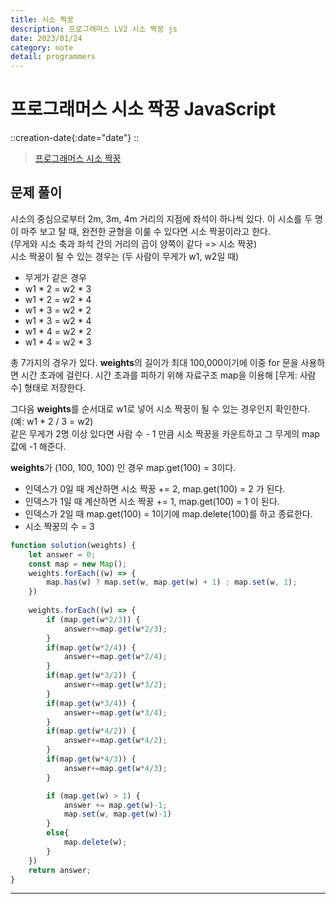 ```yaml
---
title: 시소 짝꿍
description: 프로그래머스 LV2 시소 짝꿍 js
date: 2023/01/24
category: note
detail: programmers
---
```


# 프로그래머스 시소 짝꿍 JavaScript
::creation-date{:date="date"}
::

> <a href="https://school.programmers.co.kr/learn/courses/30/lessons/152996#" target="_blank" class="font-bold">프로그래머스 시소 짝꿍</a>

## 문제 풀이
시소의 중심으로부터 2m, 3m, 4m 거리의 지점에 좌석이 하나씩 있다. 이 시소를 두 명이 마주 보고 탈 때, 완전한 균형을 이룰 수 있다면 시소 짝꿍이라고 한다.  
(무게와 시소 축과 좌석 간의 거리의 곱이 양쪽이 같다 => 시소 짝꿍)  
시소 짝꿍이 될 수 있는 경우는 (두 사람이 무게가 w1, w2일 때)
- 무게가 같은 경우  
- w1 * 2 = w2 * 3  
- w1 * 2 = w2 * 4  
- w1 * 3 = w2 * 2  
- w1 * 3 = w2 * 4  
- w1 * 4 = w2 * 2  
- w1 * 4 = w2 * 3  

총 7가지의 경우가 있다. **weights**의 길이가 최대 100,000이기에 이중 for 문을 사용하면 시간 초과에 걸린다. 시간 초과를 피하기 위해 자료구조 map을 이용해 \[무게: 사람 수] 형태로 저장한다.  

그다음 **weights**를 순서대로 w1로 넣어 시소 짝꿍이 될 수 있는 경우인지 확인한다. (예: w1 * 2 / 3 = w2)  
같은 무게가 2명 이상 있다면 사람 수 - 1 만큼 시소 짝꿍을 카운트하고 그 무게의 map 값에 -1 해준다.  

**weights**가 (100, 100, 100) 인 경우 map.get(100) = 3이다.  
- 인덱스가 0일 때 계산하면 시소 짝꿍 += 2, map.get(100) = 2 가 된다.  
- 인덱스가 1일 때 계산하면 시소 짝꿍 += 1, map.get(100) = 1 이 된다.  
- 인덱스가 2일 때 map.get(100) = 1이기에 map.delete(100)를 하고 종료한다.  
- 시소 짝꿍의 수 = 3 

```js [solution.js]
function solution(weights) {
    let answer = 0;
    const map = new Map();
    weights.forEach((w) => {
        map.has(w) ? map.set(w, map.get(w) + 1) : map.set(w, 1);
    })
    
    weights.forEach((w) => {
        if (map.get(w*2/3)) {
            answer+=map.get(w*2/3);
        }
        if(map.get(w*2/4)) {
            answer+=map.get(w*2/4);
        }
        if(map.get(w*3/2)) {
            answer+=map.get(w*3/2);
        }
        if(map.get(w*3/4)) {
            answer+=map.get(w*3/4);
        }
        if(map.get(w*4/2)) {
            answer+=map.get(w*4/2);
        }
        if(map.get(w*4/3)) {
            answer+=map.get(w*4/3);
        }

        if (map.get(w) > 1) {
            answer += map.get(w)-1;
            map.set(w, map.get(w)-1)
        }
        else{
            map.delete(w);
        }
    })
    return answer;
}
```

---